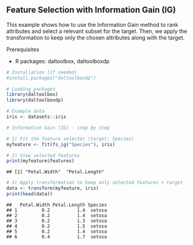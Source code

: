 ## Feature Selection with Information Gain (IG)

This example shows how to use the Information Gain method to rank attributes and select a relevant subset for the target. Then, we apply the transformation to keep only the chosen attributes along with the target.

Prerequisites
- R packages: daltoolbox, daltoolboxdp


``` r
# Installation (if needed)
#install.packages("daltoolboxdp")
```


``` r
# Loading packages
library(daltoolbox)
library(daltoolboxdp)
```



``` r
# Example data
iris <- datasets::iris
```


``` r
# Information Gain (IG) - step by step

# 1) Fit the feature selector (target: Species)
myfeature <- fit(fs_ig("Species"), iris)

# 2) View selected features
print(myfeature$features)
```

```
## [1] "Petal.Width"  "Petal.Length"
```

``` r
# 3) Apply transformation to keep only selected features + target
data <- transform(myfeature, iris)
print(head(data))
```

```
##   Petal.Width Petal.Length Species
## 1         0.2          1.4  setosa
## 2         0.2          1.4  setosa
## 3         0.2          1.3  setosa
## 4         0.2          1.5  setosa
## 5         0.2          1.4  setosa
## 6         0.4          1.7  setosa
```

